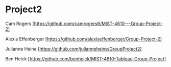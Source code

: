 # Project2

Cam Rogers
[https://github.com/camrogers6/MIST-4610---Group-Project-2]

Alexis Effenberger
[https://github.com/alexiseffenberger/Group-Project-2]

Julianne Heine
[https://github.com/julianneheine/GroupProject2]

Ben Heick
[https://github.com/benheick/MIST-4610-Tableau-Group-Project]
